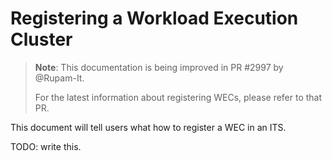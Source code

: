 # Registering a Workload Execution Cluster

> **Note**: This documentation is being improved in PR #2997 by @Rupam-It.
> 
> For the latest information about registering WECs, please refer to that PR.

This document will tell users what how to register a WEC in an ITS.

TODO: write this.
